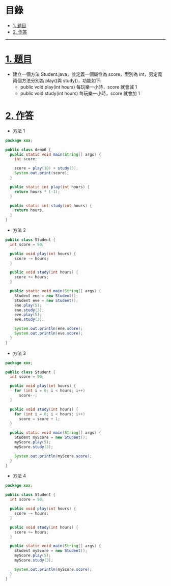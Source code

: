 <h1 id="top">目錄</h1>

- [1. 題目](#s1)
- [2. 作答](#s2)

---

# <a id="s1" class="md-title" href="#top">1. 題目</a>

- 建立一個方法 Student.java，並定義一個屬性為 score，型別為 int，另定義兩個方法分別為 play()與 study()，功能如下:
  - public void play(int hours) 每玩樂一小時，score 就會減 1
  - public void study(int hours) 每玩樂一小時，score 就會加 1

# <a id="s2" class="md-title" href="#top">2. 作答</a>

- 方法 1

```java
package xxx;

public class demo6 {
  public static void main(String[] args) {
    int score;

    score = play(10) + study(3);
    System.out.print(score);
  }

  public static int play(int hours) {
    return hours * (-1);
  }

  public static int study(int hours) {
    return hours;
  }
}
```

- 方法 2

```java
public class Student {
  int score = 90;

  public void play(int hours) {
    score -= hours;
  }

  public void study(int hours) {
    score += hours;
  }

  public static void main(String[] args) {
    Student ene = new Student();
    Student eve = new Student();
    ene.play(5);
    ene.study(3);
    eve.play(5);
    eve.study(3);

    System.out.println(ene.score);
    System.out.println(eve.score);
  }
}
```

- 方法 3

```java
package xxx;

public class Student {
  int score = 90;

  public void play(int hours) {
    for (int i = 0; i < hours; i++)
      score--;
  }

  public void study(int hours) {
    for (int i = 0; i < hours; i++)
      score = score + 1;
  }

  public static void main(String[] args) {
    Student myScore = new Student();
    myScore.play(5);
    myScore.study(3);

    System.out.println(myScore.score);
  }
}
```

- 方法 4

```java
package xxx;

public class Student {
  int score = 90;

  public void play(int hours) {
    score -= hours;
  }

  public void study(int hours) {
    score += hours;
  }

  public static void main(String[] args) {
    Student myScore = new Student();
    myScore.play(5);
    myScore.study(3);

    System.out.println(myScore.score);
  }
}
```

